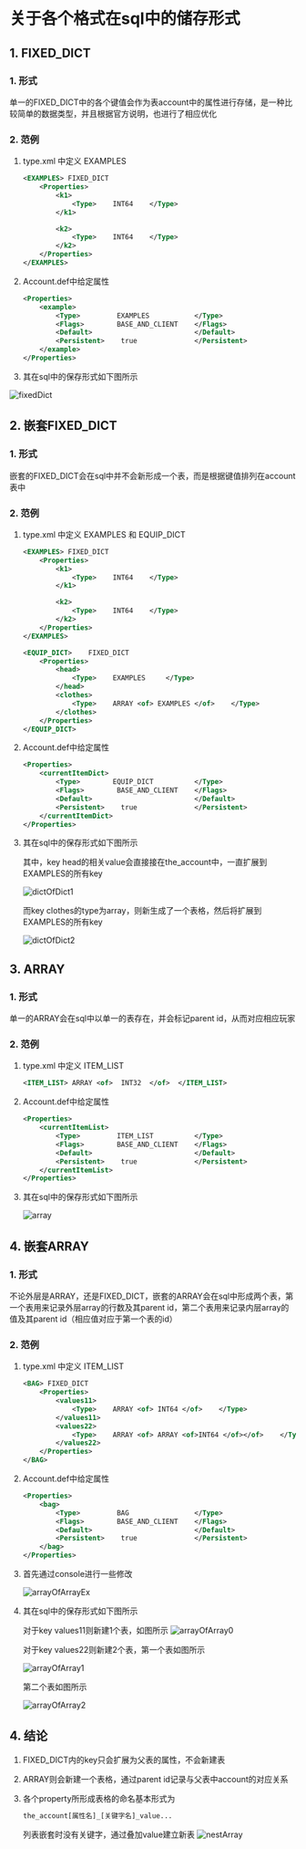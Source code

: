 # 关于各个格式在sql中的储存形式

## 1. FIXED_DICT

### 1. 形式

单一的FIXED_DICT中的各个键值会作为表account中的属性进行存储，是一种比较简单的数据类型，并且根据官方说明，也进行了相应优化

### 2. 范例

1. type.xml 中定义 EXAMPLES

    ```xml
    <EXAMPLES> FIXED_DICT
        <Properties>
            <k1>
                <Type>    INT64    </Type>
            </k1>

            <k2>
                <Type>    INT64    </Type>
            </k2>
        </Properties>
    </EXAMPLES>
    ```

2. Account.def中给定属性

    ```xml
    <Properties>
        <example>
            <Type>         EXAMPLES           </Type>
            <Flags>        BASE_AND_CLIENT    </Flags>
            <Default>                         </Default>
            <Persistent>    true              </Persistent>
        </example>
    </Properties>
    ```

3. 其在sql中的保存形式如下图所示

![fixedDict](images/fixed_dict.png)

## 2. 嵌套FIXED_DICT

### 1. 形式

嵌套的FIXED_DICT会在sql中并不会新形成一个表，而是根据键值排列在account表中

### 2. 范例

1. type.xml 中定义 EXAMPLES 和 EQUIP_DICT

    ```xml
    <EXAMPLES> FIXED_DICT
        <Properties>
            <k1>
                <Type>    INT64    </Type>
            </k1>

            <k2>
                <Type>    INT64    </Type>
            </k2>
        </Properties>
    </EXAMPLES>

    <EQUIP_DICT>    FIXED_DICT
        <Properties>
            <head>
                <Type>    EXAMPLES     </Type>
            </head>
            <clothes>
                <Type>    ARRAY <of> EXAMPLES </of>    </Type>
            </clothes>
        </Properties>
    </EQUIP_DICT>
    ```

2. Account.def中给定属性

    ```xml
    <Properties>
        <currentItemDict>
            <Type>        EQUIP_DICT          </Type>
            <Flags>        BASE_AND_CLIENT    </Flags>
            <Default>                         </Default>
            <Persistent>    true              </Persistent>
        </currentItemDict>
    </Properties>
    ```

3. 其在sql中的保存形式如下图所示

    其中，key head的相关value会直接接在the_account中，一直扩展到EXAMPLES的所有key

    ![dictOfDict1](images/dictOfDict_1.png)

    而key clothes的type为array，则新生成了一个表格，然后将扩展到EXAMPLES的所有key

    ![dictOfDict2](images/dictOfDict_2.png)

## 3. ARRAY

### 1. 形式

单一的ARRAY会在sql中以单一的表存在，并会标记parent id，从而对应相应玩家

### 2. 范例

1. type.xml 中定义 ITEM_LIST

    ```xml
    <ITEM_LIST> ARRAY <of>  INT32  </of>  </ITEM_LIST>
    ```

2. Account.def中给定属性

    ```xml
    <Properties>
        <currentItemList>
            <Type>         ITEM_LIST          </Type>
            <Flags>        BASE_AND_CLIENT    </Flags>
            <Default>                         </Default>
            <Persistent>    true              </Persistent>
        </currentItemList>
    </Properties>
    ```

3. 其在sql中的保存形式如下图所示

    ![array](images/array.png)

## 4. 嵌套ARRAY

### 1. 形式

不论外层是ARRAY，还是FIXED_DICT，嵌套的ARRAY会在sql中形成两个表，第一个表用来记录外层array的行数及其parent id，第二个表用来记录内层array的值及其parent id（相应值对应于第一个表的id）

### 2. 范例

1. type.xml 中定义 ITEM_LIST

    ```xml
    <BAG> FIXED_DICT
        <Properties>
            <values11>
                <Type>    ARRAY <of> INT64 </of>    </Type>
            </values11>
            <values22>
                <Type>    ARRAY <of> ARRAY <of>INT64 </of></of>    </Type>
            </values22>
        </Properties>
    </BAG>
    ```

2. Account.def中给定属性

    ```xml
    <Properties>
        <bag>
            <Type>         BAG                </Type>
            <Flags>        BASE_AND_CLIENT    </Flags>
            <Default>                         </Default>
            <Persistent>    true              </Persistent>
        </bag>
    </Properties>
    ```

3. 首先通过console进行一些修改

    ![arrayOfArrayEx](images/arrayOfArrayEx.png)

4. 其在sql中的保存形式如下图所示

    对于key values11则新建1个表，如图所示
    ![arrayOfArray0](images/arrayOfArray_0.png)

    对于key values22则新建2个表，第一个表如图所示

    ![arrayOfArray1](images/arrayOfArray_1.png)

    第二个表如图所示

    ![arrayOfArray2](images/arrayOfArray_2.png)

## 4. 结论

1. FIXED_DICT内的key只会扩展为父表的属性，不会新建表

2. ARRAY则会新建一个表格，通过parent id记录与父表中account的对应关系

3. 各个property所形成表格的命名基本形式为

    ```txt
    the_account[属性名]_[关键字名]_value...
    ```

    列表嵌套时没有关键字，通过叠加value建立新表
    ![nestArray](images/nestArray.png)
